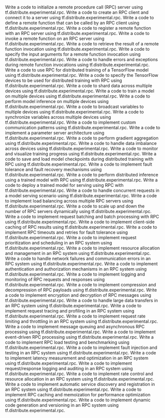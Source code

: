 Write a code to initialize a remote procedure call (RPC) server using tf.distribute.experimental.rpc.
Write a code to create an RPC client and connect it to a server using tf.distribute.experimental.rpc.
Write a code to define a remote function that can be called by an RPC client using tf.distribute.experimental.rpc.
Write a code to register a remote function with an RPC server using tf.distribute.experimental.rpc.
Write a code to invoke a remote function on an RPC server using tf.distribute.experimental.rpc.
Write a code to retrieve the result of a remote function invocation using tf.distribute.experimental.rpc.
Write a code to specify the input arguments for a remote function invocation using tf.distribute.experimental.rpc.
Write a code to handle errors and exceptions during remote function invocations using tf.distribute.experimental.rpc.
Write a code to use RPC for distributed training of a TensorFlow model using tf.distribute.experimental.rpc.
Write a code to specify the TensorFlow devices to be used for distributed training with RPC using tf.distribute.experimental.rpc.
Write a code to shard data across multiple devices using tf.distribute.experimental.rpc.
Write a code to train a model on multiple devices using tf.distribute.experimental.rpc.
Write a code to perform model inference on multiple devices using tf.distribute.experimental.rpc.
Write a code to broadcast variables to multiple devices using tf.distribute.experimental.rpc.
Write a code to synchronize variables across multiple devices using tf.distribute.experimental.rpc.
Write a code to implement custom communication patterns using tf.distribute.experimental.rpc.
Write a code to implement a parameter server architecture using tf.distribute.experimental.rpc.
Write a code to perform gradient aggregation using tf.distribute.experimental.rpc.
Write a code to handle data imbalance across devices using tf.distribute.experimental.rpc.
Write a code to monitor and visualize training progress using tf.distribute.experimental.rpc.
Write a code to save and load model checkpoints during distributed training with RPC using tf.distribute.experimental.rpc.
Write a code to implement fault tolerance and fault recovery mechanisms using tf.distribute.experimental.rpc.
Write a code to perform distributed inference using a trained model with RPC using tf.distribute.experimental.rpc.
Write a code to deploy a trained model for serving using RPC with tf.distribute.experimental.rpc.
Write a code to handle concurrent requests in a model serving scenario using tf.distribute.experimental.rpc.
Write a code to implement load balancing across multiple RPC servers using tf.distribute.experimental.rpc.
Write a code to scale up and down the number of RPC servers dynamically using tf.distribute.experimental.rpc.
Write a code to implement request batching and batch processing with RPC using tf.distribute.experimental.rpc.
Write a code to implement client-side caching of RPC results using tf.distribute.experimental.rpc.
Write a code to implement RPC timeouts and retries for fault tolerance using tf.distribute.experimental.rpc.
Write a code to implement request prioritization and scheduling in an RPC system using tf.distribute.experimental.rpc.
Write a code to implement resource allocation and management in an RPC system using tf.distribute.experimental.rpc.
Write a code to handle network failures and communication errors in an RPC system using tf.distribute.experimental.rpc.
Write a code to implement authentication and authorization mechanisms in an RPC system using tf.distribute.experimental.rpc.
Write a code to implement logging and monitoring of RPC requests and responses using tf.distribute.experimental.rpc.
Write a code to implement compression and decompression of RPC payloads using tf.distribute.experimental.rpc.
Write a code to implement encryption and decryption of RPC messages using tf.distribute.experimental.rpc.
Write a code to handle large data transfers in an RPC system using tf.distribute.experimental.rpc.
Write a code to implement request tracing and profiling in an RPC system using tf.distribute.experimental.rpc.
Write a code to implement request rate limiting and throttling in an RPC system using tf.distribute.experimental.rpc.
Write a code to implement message queuing and asynchronous RPC processing using tf.distribute.experimental.rpc.
Write a code to implement event-driven RPC processing using tf.distribute.experimental.rpc.
Write a code to implement RPC load testing and benchmarking using tf.distribute.experimental.rpc.
Write a code to implement fault injection and testing in an RPC system using tf.distribute.experimental.rpc.
Write a code to implement latency measurement and optimization in an RPC system using tf.distribute.experimental.rpc.
Write a code to implement request/response logging and auditing in an RPC system using tf.distribute.experimental.rpc.
Write a code to implement rate control and resource allocation in an RPC system using tf.distribute.experimental.rpc.
Write a code to implement automatic service discovery and registration in an RPC system using tf.distribute.experimental.rpc.
Write a code to implement RPC caching and memoization for performance optimization using tf.distribute.experimental.rpc.
Write a code to implement dynamic code generation and versioning in an RPC system using tf.distribute.experimental.rpc.